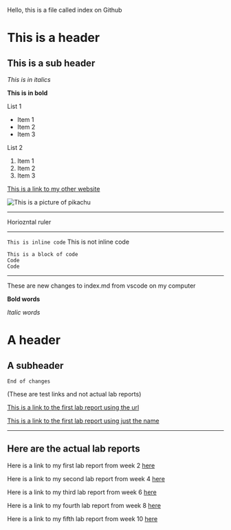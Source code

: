 Hello, this is a file called index on Github
# This is a header
## This is a sub header
*This is in italics*

**This is in bold**

List 1
* Item 1
* Item 2
* Item 3

List 2
1. Item 1
2. Item 2
3. Item 3

[This is a link to my other website](https://acandrad.github.io/cse15l-lab-reports/newfile.html)

![This is a picture of pikachu](http://assets.stickpng.com/images/580b57fcd9996e24bc43c325.png)

---
Horiozntal ruler

---

`This is inline code` This is not inline code

```
This is a block of code 
Code
Code
```
---
These are new changes to index.md from vscode on my computer 

**Bold words** 

*Italic words*

# A header
## A subheader

`End of changes`

(These are test links and not actual lab reports)

[This is a link to the first lab report using the url](https://acandrad.github.io/cse15l-lab-reports/lab-report-1-week-2.html) 

[This is a link to the first lab report using just the name](lab-report-1-week-2.html) 

---

## Here are the actual lab reports

Here is a link to my first lab report from week 2 [here](Lab_Report_1.html)

Here is a link to my second lab report from week 4 [here](Lab_Report_2.html)

Here is a link to my third lab report from week 6 [here](Lab_Report_3.html)

Here is a link to my fourth lab report from week 8 [here](Lab_Report_4.html)

Here is a link to my fifth lab report from week 10 [here](Lab_Report_5.html)